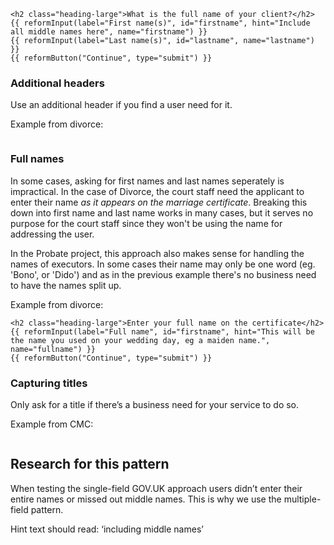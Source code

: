 ```example
<h2 class="heading-large">What is the full name of your client?</h2>
{{ reformInput(label="First name(s)", id="firstname", hint="Include all middle names here", name="firstname") }}
{{ reformInput(label="Last name(s)", id="lastname", name="lastname") }}
{{ reformButton("Continue", type="submit") }}
```

### Additional headers

Use an additional header if you find a user need for it.

Example from divorce:
```example

```

### Full names

In some cases, asking for first names and last names seperately is
impractical. In the case of Divorce, the court staff need the applicant
to enter their name *as it appears on the marriage certificate*.
Breaking this down into first name and last name works in many cases,
but it serves no purpose for the court staff since they won't be using
the name for addressing the user.

In the Probate project, this approach also makes sense for handling the
names of executors. In some cases their name may only be one word (eg. 'Bono', or 'Dido') and as in
the previous example there's no business need to have the names split
up.

Example from divorce:
```example
<h2 class="heading-large">Enter your full name on the certificate</h2>
{{ reformInput(label="Full name", id="firstname", hint="This will be the name you used on your wedding day, eg a maiden name.", name="fullname") }}
{{ reformButton("Continue", type="submit") }}
```

### Capturing titles

Only ask for a title if there’s a business need for your service to do so.

Example from CMC:
```example

```

## Research for this pattern

When testing the single-field GOV.UK approach users didn’t enter their entire names or missed out middle names.
This is why we use the multiple-field pattern. 

Hint text should read: ‘including middle names’
